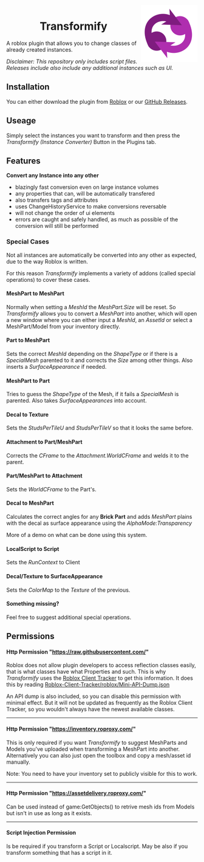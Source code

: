 <img align="right" width="150" src="icon.png" alt="Transformify logo" />

<h1 align="center">Transformify</h1>

A roblox plugin that allows you to change classes of already created instances.

_Disclaimer: This repository only includes script files. Releases include also include any additional instances such as UI._

## Installation

You can either download the plugin from [Roblox]() or our [GitHub Releases](https://github.com/StinkUniverse69/Transformify/releases).

## Useage

Simply select the instances you want to transform and then press the _Transformify (Instance Converter)_ Button in the Plugins tab.

## Features

**Convert any Instance into any other**

- blazingly fast conversion even on large instance volumes
- any properties that can, will be automatically transfered
- also transfers tags and attributes 
- uses ChangeHistoryService to make conversions reversable
- will not change the order of ui elements
- errors are caught and safely handled, as much as possible of the conversion will still be performed


### Special Cases
Not all instances are automatically be converted into any other as expected, due to the way Roblox is written.

For this reason _Transformify_ implements a variety of addons (called special operations) to cover these cases.

#### MeshPart to MeshPart
Normally when setting a _MeshId_ the _MeshPart.Size_ will be reset. So _Transformify_ allows you to convert a _MeshPart_ into another, which will open a new window where you can either input a _MeshId_, an _AssetId_ or select a MeshPart/Model from your inventory directly.

#### Part to MeshPart
Sets the correct _MeshId_ depending on the _ShapeType_ or if there is a _SpecialMesh_ parented to it and corrects the _Size_ among other things. Also inserts a _SurfaceAppearance_ if needed.

#### MeshPart to Part
Tries to guess the _ShapeType_ of the Mesh, if it fails a _SpecialMesh_ is parented. Also takes _SurfaceAppearances_ into account.

#### Decal to Texture
Sets the _StudsPerTileU_ and _StudsPerTileV_ so that it looks the same before.

#### Attachment to Part/MeshPart
Corrects the _CFrame_ to the _Attachment.WorldCFrame_ and welds it to the parent.

#### Part/MeshPart to Attachment
Sets the _WorldCFrame_ to the Part's.

#### Decal to MeshPart
Calculates the correct angles for any **Brick Part** and adds _MeshPart_ plains with the decal as surface appearance using the _AlphaMode:Transparency_

More of a demo on what can be done using this system.

#### LocalScript to Script
Sets the _RunContext_ to Client

#### Decal/Texture to SurfaceAppearance
Sets the _ColorMap_ to the _Texture_ of the previous.

#### Something missing?
Feel free to suggest additional special operations.

## Permissions

#### Http Permission "https://raw.githubusercontent.com/"
Roblox does not allow plugin developers to access reflection classes easily, that is what classes have what Properties and such. This is why _Transformify_ uses the [Roblox Client Tracker](https://github.com/MaximumADHD/Roblox-Client-Tracker) to get this information. It does this by reading [Roblox-Client-Tracker/roblox/Mini-API-Dump.json](https://raw.githubusercontent.com/MaximumADHD/Roblox-Client-Tracker/roblox/Mini-API-Dump.json)

An API dump is also included, so you can disable this permission with minimal effect. But it will not be updated as frequently as the Roblox Client Tracker, so you wouldn't always have the newest available classes.

---

#### Http Permission "https://inventory.roproxy.com/"

This is only required if you want _Transformify_ to suggest MeshParts and Models you've uploaded when transforming a MeshPart into another. Alternatively you can also just open the toolbox and copy a mesh/asset id manually.

Note: You need to have your inventory set to publicly visible for this to work.

---

#### Http Permission "https://assetdelivery.roproxy.com/"
Can be used instead of game:GetObjects() to retrive mesh ids from Models but isn't in use as long as it exists.

---

#### Script Injection Permission
Is be required if you transform a Script or Localscript. May be also if you transform something that has a script in it.